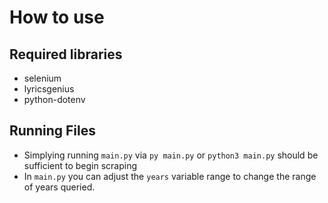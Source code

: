 # How to use

## Required libraries
- selenium
- lyricsgenius
- python-dotenv

## Running Files

- Simplying running `main.py` via `py main.py` or `python3 main.py` should be sufficient to begin
scraping
- In `main.py` you can adjust the `years` variable range to change the range of years queried.